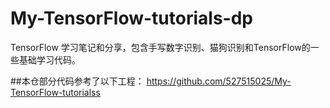 # My-TensorFlow-tutorials-dp
TensorFlow 学习笔记和分享，包含手写数字识别、猫狗识别和TensorFlow的一些基础学习代码。

##本仓部分代码参考了以下工程：
https://github.com/527515025/My-TensorFlow-tutorialss

